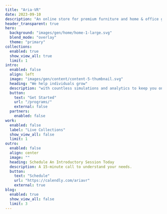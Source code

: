 ```yaml
---
title: "Aria·VR"
date: 2023-09-10
description: "An online store for premium furniture and home & office goods, <strong> designed for AR/VR play and work </strong>."
header_transparent: true
hero:
  background: "images/gen/home/home-1-large.svg"
  blend_mode: "overlay"
  theme: "primary"
collections:
  enabled: true
  show_view_all: true
  limit: 1
intro:
  enabled: false
  align: left
  image: "images/gen/content/content-5-thumbnail.svg"
  heading: "We help individuals grow"
  description: "with countless simulations and analytics to keep you on track."
  button:
    text: "Get Started"
    url: "/programs/"
    external: false
  partners:
    enabled: false
work:
  enabled: false
  label: "Live Collections"
  show_view_all: false
  limit: 1
outro:
  enabled: false 
  align: center
  image: ""
  heading: Schedule An Introductory Session Today
  description: A 15-minute call to understand your needs.
  button:
    text: "Schedule"
    url: "https://calendly.com/ariavr"
    external: true
blog:
  enabled: true
  show_view_all: false
  limit: 3
---
```

